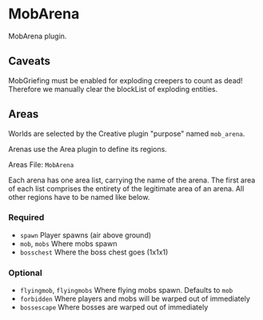 # MobArena

MobArena plugin.

## Caveats

MobGriefing must be enabled for exploding creepers to count as dead!
Therefore we manually clear the blockList of exploding entities.

## Areas

Worlds are selected by the Creative plugin "purpose" named `mob_arena`.

Arenas use the Area plugin to define its regions.

Areas File: `MobArena`

Each arena has one area list, carrying the name of the arena.  The
first area of each list comprises the entirety of the legitimate area
of an arena.  All other regions have to be named like below.

### Required
- `spawn` Player spawns (air above ground)
- `mob`, `mobs` Where mobs spawn
- `bosschest` Where the boss chest goes (1x1x1)

### Optional
- `flyingmob`, `flyingmobs` Where flying mobs spawn. Defaults to `mob`
- `forbidden` Where players and mobs will be warped out of immediately
- `bossescape` Where bosses are warped out of immediately
